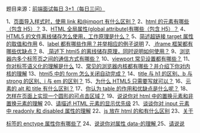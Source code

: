 题目来源：[前端面试每日 3+1（每日三问）](https://github.com/haizlin/fe-interview)

1、[页面导入样式时，使用 link 和@import 有什么区别？](https://github.com/zivenday/learning/issues/1)
2、[html 的元素有哪些（包含 H5）？](https://github.com/zivenday/learning/issues/4)
3、[HTML 全局属性(global attribute)有哪些（包含 H5）？](https://github.com/zivenday/learning/issues/7)
4、[HTML5 的文件离线储存怎么使用，工作原理是什么？](https://github.com/zivenday/learning/issues/10)
5、[简述超链接 target 属性的取值和作用](https://github.com/zivenday/learning/issues/12)
6、[label 都有哪些作用？并举相应的例子说明](https://github.com/zivenday/learning/issues/16)
7、[ iframe 框架都有哪些优缺点？](https://github.com/zivenday/learning/issues/19)
8、[ 简述下 html5 的离线储存原理，同时说明如何使用？](https://github.com/zivenday/learning/issues/22)
9、[浏览器内多个标签页之间的通信方式有哪些？](https://github.com/zivenday/learning/issues/25)
10、[viewport 常见设置都有哪些？](https://github.com/zivenday/learning/issues/28)
11、[你对标签语义化的理解是什么](https://github.com/zivenday/learning/issues/31)
12、[常见的浏览器内核都有哪些？并介绍下你对内核的理解](https://github.com/zivenday/learning/issues/34)
13、[html5 中的 form 怎么关闭自动完成？](https://github.com/zivenday/learning/issues/38)
14、[title 与 h1 的区别、b 与 strong 的区别、i 与 em 的区别？](https://github.com/zivenday/learning/issues/42)
15、[为什么 HTML5 只需要写<!DOCTYPE HTML>就可以？](https://github.com/zivenday/learning/issues/46)
16、[元素的 alt 和 title 有什么区别？](https://github.com/zivenday/learning/issues/50)
17、[你认为 table 的作用和优缺点是什么呢？](https://github.com/zivenday/learning/issues/55)
18、[怎样在页面上实现一个圆形的可点击区域？](https://github.com/zivenday/learning/issues/59)
19、[说说你对 html 中的置换元素和非置换元素的理解](https://github.com/zivenday/learning/issues/63)
20、[请描述 HTML 元素的显示优先级](https://github.com/zivenday/learning/issues/67)
21、[谈谈你对 input 元素中 readonly 和 disabled 属性的理解](https://github.com/zivenday/learning/issues/71)
22、[js 放在 html 的<body>和<head>有什么区别](https://github.com/zivenday/learning/issues/75)
23、[关于<form>标签的 enctype 属性你有哪些了](https://github.com/zivenday/learning/issues/79)
24、[说说你对属性 data-的理解 ](https://github.com/zivenday/learning/issues/83)
25、[请说说<script>、<script async>和<script defer>的区别](https://github.com/zivenday/learning/issues/87)
26、[解释下你对 GBK 和 UTF-8 的理解？并说说页面上产生乱码的可能原因](https://github.com/zivenday/learning/issues/91)

